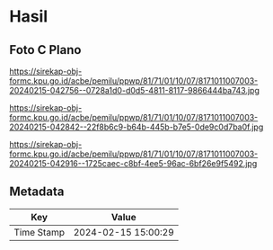 # Hasil

## Foto C Plano

https://sirekap-obj-formc.kpu.go.id/acbe/pemilu/ppwp/81/71/01/10/07/8171011007003-20240215-042756--0728a1d0-d0d5-4811-8117-9866444ba743.jpg

https://sirekap-obj-formc.kpu.go.id/acbe/pemilu/ppwp/81/71/01/10/07/8171011007003-20240215-042842--22f8b6c9-b64b-445b-b7e5-0de9c0d7ba0f.jpg

https://sirekap-obj-formc.kpu.go.id/acbe/pemilu/ppwp/81/71/01/10/07/8171011007003-20240215-042916--1725caec-c8bf-4ee5-96ac-6bf26e9f5492.jpg


## Metadata

| Key        | Value               |
| ---------- | ------------------- |
| Time Stamp | 2024-02-15 15:00:29 |



